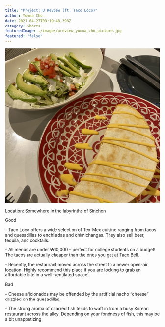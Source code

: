```yaml
---
title: "Project: U Review (ft. Taco Loco)"
author: Yoona Cho
date: 2021-04-27T03:19:48.398Z
category: Shorts
featuredImage: ./images/ureview_yoona_cho_picture.jpg
featured: "false"
---
```

![](images/ureview_yoona_cho_picture.jpg)

<!--StartFragment-->

Location: Somewhere in the labyrinths of Sinchon

Good

\- Taco Loco offers a wide selection of Tex-Mex cuisine ranging from tacos and quesadillas to enchiladas and chimichangas. They also sell beer, tequila, and cocktails.

\- All menus are under ₩10,000 – perfect for college students on a budget! The tacos are actually cheaper than the ones you get at Taco Bell.

\- Recently, the restaurant moved across the street to a newer open-air location. Highly recommend this place if you are looking to grab an affordable bite in a well-ventilated space!

Bad

\- Cheese aficionados may be offended by the artificial nacho “cheese” drizzled on the quesadillas.

\- The strong aroma of charred fish tends to waft in from a busy Korean restaurant across the alley. Depending on your fondness of fish, this may be a bit unappetizing.



<!--EndFragment-->
